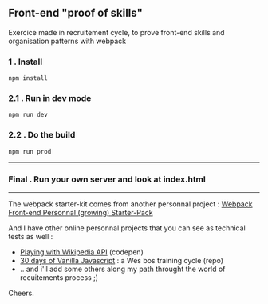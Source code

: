 <h2>Front-end "proof of skills"</h2>
<p>Exercice made in recruitement cycle, to prove front-end skills and organisation patterns with webpack</p>



<h3>1 . Install</h3>

```
npm install
```

<h3>2.1 . Run in dev mode</h3>

```
npm run dev
```

<h3>2.2 . Do the build</h3>

```
npm run prod
```
<hr>

<h3>Final . Run your own server and look at index.html</h3>

<hr>

<p>The webpack starter-kit comes from another personnal project : <a href="https://github.com/joechipjoechip/my-webpack-starter-pack">Webpack Front-end Personnal (growing) Starter-Pack</a></p>

<p>And I have other online personnal projects that you can see as technical tests as well :</p>
<ul>
  <li><a href="https://codepen.io/joechipjoechip/pen/dvKPML">Playing with Wikipedia API</a> (codepen)</li>
  <li><a href="https://github.com/joechipjoechip/30-days-of-Javascript">30 days of Vanilla Javascript</a> : a Wes bos training cycle (repo)</li>
  <li> .. and i'll add some others along my path throught the world of recuitements process ;)</li>
</ul>

Cheers.
